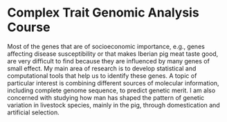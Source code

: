 # Complex Trait Genomic Analysis Course

Most of the genes that are of socioeconomic importance, e.g., genes affecting disease susceptibility or that makes Iberian pig meat taste good, are very difficult to find because they are influenced by many genes of small effect. My main area of research is to develop statistical and computational tools that help us to identify these genes. A topic of particular interest is combining different sources of molecular information, including complete genome sequence, to predict genetic merit. I am also concerned with studying how man has shaped the pattern of genetic variation in livestock species, mainly in the pig, through domestication and artificial selection. 
